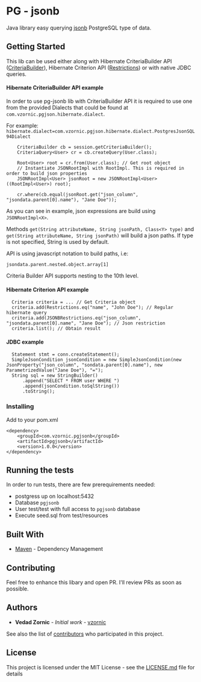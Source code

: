 # PG - jsonb

Java library easy querying [jsonb](https://www.postgresql.org/docs/9.4/datatype-json.html)  PostgreSQL type of data.

## Getting Started

This lib can be used either along with Hibernate CriteriaBuilder API ([CriteriaBuilder](https://docs.jboss.org/hibernate/jpa/2.1/api/javax/persistence/criteria/CriteriaBuilder.html)), Hibernate Criterion API ([Restrictions](https://docs.jboss.org/hibernate/core/3.3/api/org/hibernate/criterion/Restrictions.html)) or with native JDBC queries.

#### Hibernate CriteriaBuilder API example

In order to use pg-jsonb lib with CriteriaBuilder API it is required to use one from the provided Dialects that could be found at `com.vzornic.pgjson.hibernate.dialect`.

For example:
`hibernate.dialect=com.vzornic.pgjson.hibernate.dialect.PostgresJsonSQL94Dialect`



```
    CriteriaBuilder cb = session.getCriteriaBuilder();
    CriteriaQuery<User> cr = cb.createQuery(User.class);
    
    Root<User> root = cr.from(User.class); // Get root object
    // Instantiate JSONRootImpl with RootImpl. This is required in order to build json properties
    JSONRootImpl<User> jsonRoot = new JSONRootImpl<User>((RootImpl<User>) root);
		
    cr.where(cb.equal(jsonRoot.get("json_column", "jsondata.parent[0].name"), "Jane Doe"));

```

As you can see in example, json expressions are build using `JSONRootImpl<X>`. 

Methods `get(String attributeName, String jsonPath, Class<Y> type)` and `get(String attributeName, String jsonPath)` will build a json paths. If type is not specified, String is used by default.

API is using javascript notation to build paths, i.e:

```
jsondata.parent.nested.object.array[1]
```

Criteria Builder API supports nesting to the 10th level.

#### Hibernate Criterion API example

```
  Criteria criteria = ... // Get Criteria object
  criteria.add(Restrictions.eq("name", "John Doe"); // Regular hibernate query
  criteria.add(JSONBRestrictions.eq("json_column", "jsondata.parent[0].name", "Jane Doe"); // Json restriction  
  criteria.list(); // Obtain result
```

#### JDBC example

```
  Statement stmt = conn.createStatement();
  SimpleJsonCondition jsonCondition = new SimpleJsonCondition(new JsonProperty("json_column", "sondata.parent[0].name"), new ParametrizedValue("Jane Doe"), "=");
  String sql = new StringBuilder()
      .append("SELECT * FROM user WHERE ")
      .append(jsonCondition.toSqlString())
      .toString();
```

### Installing

Add to your pom.xml

```
<dependency>
    <groupId>com.vzornic.pgjsonb</groupId>
    <artifactId>pgjsonb</artifactId>
    <version>1.0.0</version>
</dependency>
```

## Running the tests

In order to run tests, there are few prerequirements needed:

- postgress up on localhost:5432
- Database `pgjsonb`
- User test/test with full access to `pgjsonb` database
- Execute seed.sql from test/resources


## Built With

* [Maven](https://maven.apache.org/) - Dependency Management

## Contributing

Feel free to enhance this libary and open PR. I'll review PRs as soon as possible.

## Authors

* **Vedad Zornic** - *Initial work* - [vzornic](https://github.com/vzornic)

See also the list of [contributors](https://github.com/vzornic/pg-jsonb/graphs/contributors) who participated in this project.

## License

This project is licensed under the MIT License - see the [LICENSE.md](https://github.com/vzornic/pg-jsonb/blob/master/LICENSE) file for details

